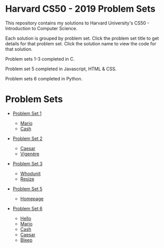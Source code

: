 # Harvard CS50 - 2019 Problem Sets
This repository contains my solutions to Harvard University's CS50 - Introduction to Computer Science.

Each solution is grouped by problem set. Click the problem set title to get details for that problem set. Click the solution name to view the code for that solution.

Problem sets 1-3 completed in C.

Problem set 5 completed in Javascript, HTML & CSS.

Problem sets 6 completed in Python.

# Problem Sets

* [Problem Set 1](https://docs.cs50.net/2019/x/psets/1/index.html "Problem Set 1") 
    * [Mario](https://github.com/mrkwapo/CS50/blob/master/C/mario.c "mario") 
    * [Cash](https://github.com/mrkwapo/CS50/blob/master/C/cash.c "cash") 

* [Problem Set 2](https://docs.cs50.net/2019/x/psets/2/index.html "Problem Set 2") 
    * [Caesar](https://github.com/mrkwapo/CS50/blob/master/C/caesarModulo.c "caesar") 
    * [Vigenère](https://github.com/mrkwapo/CS50/blob/master/C/vigenerex.c "vigenère")

* [Problem Set 3](https://docs.cs50.net/2019/x/psets/3/index.html "Problem Set 3") 
    * [Whodunit](https://github.com/mrkwapo/CS50/blob/master/C/whodunit.c "Whodunit") 
    * [Resize](https://github.com/mrkwapo/CS50/blob/master/C/resize.c "Resize")

* [Problem Set 5](https://docs.cs50.net/2019/x/psets/5/index.html "Problem Set 5") 
    * [Homepage](https://github.com/mrkwapo/CS50/tree/master/JavaScript/homepage "Homepage") 
 
* [Problem Set 6](https://docs.cs50.net/2019/x/psets/6/index.html "Problem Set 6")
    * [Hello](https://github.com/mrkwapo/CS50/blob/master/Python/hello.py "Hello") 
    * [Mario](https://github.com/mrkwapo/CS50/blob/master/Python/mario.py "mario") 
    * [Cash](https://github.com/mrkwapo/CS50/blob/master/Python/cash.py "cash")
    * [Caesar](https://github.com/mrkwapo/CS50/blob/master/Python/caesar.py "Caesar")
    * [Bleep](https://github.com/mrkwapo/CS50/blob/master/Python/bleep.py "Bleep")
